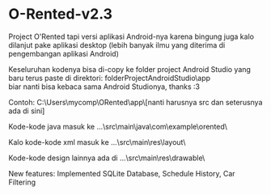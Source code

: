 # O-Rented-v2.3
Project O'Rented tapi versi aplikasi Android-nya karena bingung juga kalo dilanjut pake aplikasi desktop (lebih banyak ilmu yang diterima di pengembangan aplikasi Android)

Keseluruhan kodenya bisa di-copy ke folder project Android Studio yang baru terus paste di direktori:
folderProjectAndroidStudio\app\
biar nanti bisa kebaca sama Android Studionya, thanks :3

Contoh:
C:\Users\mycomp\ORented\app\\[nanti harusnya src dan seterusnya ada di sini]

Kode-kode java masuk ke ...\src\main\java\com\example\orented\

Kalo kode-kode xml masuk ke ...\src\main\res\layout\

Kode-kode design lainnya ada di ...\src\main\res\drawable\

New features:
Implemented SQLite Database, Schedule History, Car Filtering
